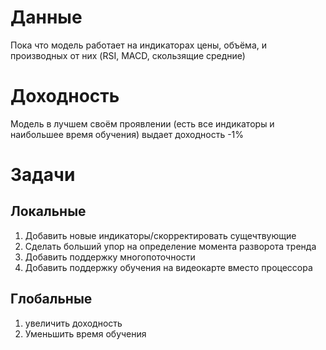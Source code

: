 # Данные
Пока что модель работает на индикаторах цены, объёма, и производных от них (RSI, MACD, скользящие средние)

# Доходность
Модель в лучшем своём проявлении (есть все индикаторы и наибольшее время обучения) выдает доходность -1%

# Задачи
## Локальные
1. Добавить новые индикаторы/скорректировать сущечтвующие
2. Сделать больший упор на определение момента разворота тренда
3. Добавить поддержку многопоточности
4. Добавить поддержку обучения на видеокарте вместо процессора

## Глобальные
1. увеличить доходность
2. Уменьшить время обучения
